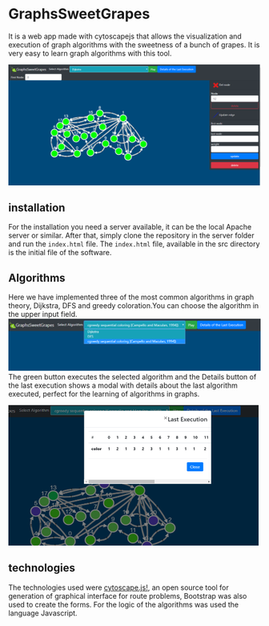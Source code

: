 # GraphsSweetGrapes

It is a web app made with cytoscapejs that allows the visualization and execution of graph algorithms with the sweetness of a bunch of grapes. It is very easy to learn graph algorithms with this tool. 

<img src="https://github.com/SergioNoivak/GraphsSweetGrapes/blob/master/img/f1.PNG"/>



## installation

For the installation you need a server available, it can be the local Apache server or similar. After that, simply clone the repository in the server folder and run the `index.html` file. The `index.html` file, available in the src directory is the initial file of the software.


## Algorithms

Here we have implemented three of the most common algorithms in graph theory, Dijkstra, DFS and greedy coloration.You can choose the algorithm in the upper input field.
<img src="https://github.com/SergioNoivak/GraphsSweetGrapes/blob/master/img/f4.png"/>
The green button executes the selected algorithm and the Details button of the last execution shows a modal with details about the last algorithm executed, perfect for the learning of algorithms in graphs.

<img width= "500px" height= "280px" src="https://github.com/SergioNoivak/GraphsSweetGrapes/blob/master/img/f5.PNG"/>


## technologies


The technologies used were [cytoscape.js!](https://github.com/cytoscape/cytoscape.js), an open source tool for generation of graphical interface for route problems, Bootstrap was also used to create the forms. For the logic of the algorithms was used the language Javascript.
